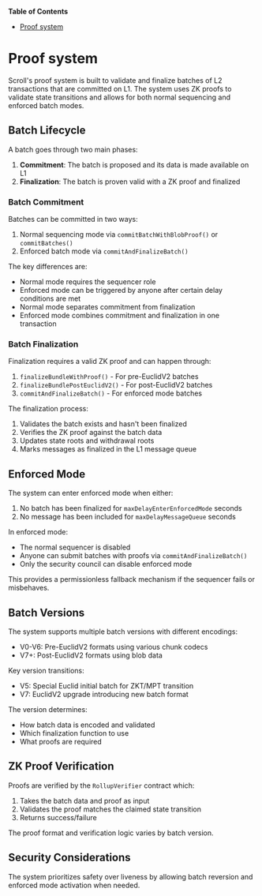 <!-- START doctoc generated TOC please keep comment here to allow auto update -->
<!-- DON'T EDIT THIS SECTION, INSTEAD RE-RUN doctoc TO UPDATE -->
**Table of Contents**

- [Proof system](#proof-system)

<!-- END doctoc generated TOC please keep comment here to allow auto update -->

# Proof system

Scroll's proof system is built to validate and finalize batches of L2 transactions that are committed on L1. The system uses ZK proofs to validate state transitions and allows for both normal sequencing and enforced batch modes.

## Batch Lifecycle

A batch goes through two main phases:

1. **Commitment**: The batch is proposed and its data is made available on L1
2. **Finalization**: The batch is proven valid with a ZK proof and finalized

### Batch Commitment

Batches can be committed in two ways:

1. Normal sequencing mode via `commitBatchWithBlobProof()` or `commitBatches()`
2. Enforced batch mode via `commitAndFinalizeBatch()`

The key differences are:

- Normal mode requires the sequencer role
- Enforced mode can be triggered by anyone after certain delay conditions are met
- Normal mode separates commitment from finalization
- Enforced mode combines commitment and finalization in one transaction

### Batch Finalization 

Finalization requires a valid ZK proof and can happen through:

1. `finalizeBundleWithProof()` - For pre-EuclidV2 batches
2. `finalizeBundlePostEuclidV2()` - For post-EuclidV2 batches 
3. `commitAndFinalizeBatch()` - For enforced mode batches

The finalization process:

1. Validates the batch exists and hasn't been finalized
2. Verifies the ZK proof against the batch data
3. Updates state roots and withdrawal roots
4. Marks messages as finalized in the L1 message queue

## Enforced Mode

The system can enter enforced mode when either:

1. No batch has been finalized for `maxDelayEnterEnforcedMode` seconds
2. No message has been included for `maxDelayMessageQueue` seconds

In enforced mode:

- The normal sequencer is disabled
- Anyone can submit batches with proofs via `commitAndFinalizeBatch()`
- Only the security council can disable enforced mode

This provides a permissionless fallback mechanism if the sequencer fails or misbehaves.

## Batch Versions

The system supports multiple batch versions with different encodings:

- V0-V6: Pre-EuclidV2 formats using various chunk codecs
- V7+: Post-EuclidV2 formats using blob data

Key version transitions:

- V5: Special Euclid initial batch for ZKT/MPT transition
- V7: EuclidV2 upgrade introducing new batch format

The version determines:

- How batch data is encoded and validated
- Which finalization function to use
- What proofs are required

## ZK Proof Verification

Proofs are verified by the `RollupVerifier` contract which:

1. Takes the batch data and proof as input
2. Validates the proof matches the claimed state transition
3. Returns success/failure

The proof format and verification logic varies by batch version.

## Security Considerations

The system prioritizes safety over liveness by allowing batch reversion and enforced mode activation when needed.

